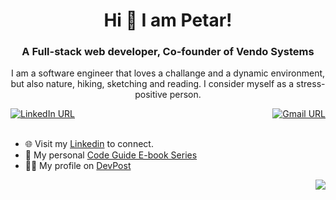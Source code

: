 <h1 align="center"> Hi 👋 I am Petar!</h1>

<h3 align="center">A Full-stack web developer, Co-founder of Vendo Systems</h3>

<p align="center">I am a software engineer that loves a challange and a dynamic environment,<br> but also nature, hiking, sketching and reading. I consider myself as a stress-positive person.</p>

<div style="display: flex; justify-content: space-between;" align="center">
  <a href="https://rs.linkedin.com/in/petar-randjelovic-3518511b4" target="_blank">
    <img src="https://img.shields.io/static/v1?color=blue&label=linkedin&logo=linkedin&logoColor=white&style=for-the-badge&message=Connect" alt="LinkedIn URL" />
  </a>
  <a href="mailto:randelovic.petar@gmail.com">
    <img src="https://img.shields.io/badge/Gmail-D14836?style=for-the-badge&logo=gmail&logoColor=white" alt="Gmail URL" />
  </a>
</div>

<br>

- 🌐 Visit my [Linkedin](https://rs.linkedin.com/in/petar-randjelovic-3518511b4) to connect.
- 📖 My personal [Code Guide E-book Series](https://www.amazon.com/dp/B0BT5VHMJ7?binding=kindle_edition&ref_=ast_author_bsi)
- 👨‍💻 My profile on [DevPost](https://devpost.com/PetarRan)

 <p align="right" width="100%">
    <img src="https://gpvc.arturio.dev/PetarRan" />
 </p>
